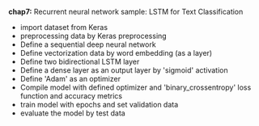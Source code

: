 **chap7:** Recurrent neural network
sample: LSTM for Text Classification

- import dataset from Keras
- preprocessing data by Keras preprocessing
- Define a sequential deep neural network
- Define vectorization data by word embedding (as a layer)
- Define two bidirectional LSTM layer 
- Define a dense layer as an output layer by 'sigmoid' activation
- Define 'Adam' as an optimizer
- Compile model with defined optimizer and 'binary_crossentropy' loss function  and accuracy metrics
- train model with epochs and set validation data
- evaluate the model by test data
